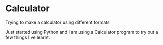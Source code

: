 Calculator
==========

Trying to make a calculator using different formats

Just started using Python and I am using a Calculator program to try out a few things I've learnt.
